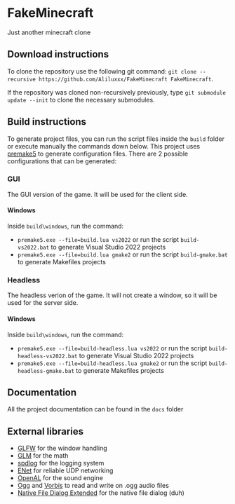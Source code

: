 # FakeMinecraft
Just another minecraft clone

## Download instructions

To clone the repository use the following git command:
`git clone --recursive https://github.com/Aliluxxx/FakeMinecraft FakeMinecraft`.

If the repository was cloned non-recursively previously, type `git submodule update --init` to clone the necessary submodules.

## Build instructions
To generate project files, you can run the script files inside the `build` folder or execute manually the commands down below. This project uses [premake5](https://premake.github.io/) to generate configuration files.
There are 2 possible configurations that can be generated:

### GUI
The GUI version of the game. It will be used for the client side.

#### Windows
Inside `build\windows`, run the command:
- `premake5.exe --file=build.lua vs2022` or run the script `build-vs2022.bat` to generate Visual Studio 2022 projects
- `premake5.exe --file=build.lua gmake2` or run the script `build-gmake.bat` to generate Makefiles projects

### Headless
The headless verion of the game. It will not create a window, so it will be used for the server side.

#### Windows
Inside `build\windows`, run the command:
- `premake5.exe --file=build-headless.lua vs2022` or run the script `build-headless-vs2022.bat` to generate Visual Studio 2022 projects
- `premake5.exe --file=build-headless.lua gmake2` or run the script `build-headless-gmake.bat` to generate Makefiles projects

## Documentation
All the project documentation can be found in the `docs` folder

## External libraries
- [GLFW](https://github.com/glfw/glfw) for the window handling
- [GLM](https://github.com/icaven/glm) for the math
- [spdlog](https://github.com/gabime/spdlog) for the logging system
- [ENet](https://github.com/zpl-c/enet) for reliable UDP networking
- [OpenAL](https://github.com/kcat/openal-soft) for the sound engine
- [Ogg](https://github.com/xiph/ogg) and [Vorbis](https://github.com/xiph/vorbis) to read and write on .ogg audio files
- [Native File Dialog Extended](https://github.com/btzy/nativefiledialog-extended) for the native file dialog (duh)
